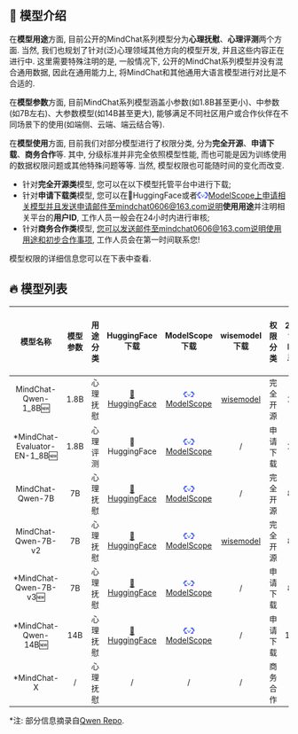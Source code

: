 ## 👏 模型介绍

在**模型用途**方面, 目前公开的MindChat系列模型分为**心理抚慰**、**心理评测**两个方面. 当然, 我们也规划了针对(泛)心理领域其他方向的模型开发, 并且这些内容正在进行中. 这里需要特殊注明的是, 一般情况下, 公开的MindChat系列模型并没有混合通用数据, 因此在通用能力上, 将MindChat和其他通用大语言模型进行对比是不合适的.

在**模型参数**方面, 目前MindChat系列模型涵盖小参数(如1.8B甚至更小)、中参数(如7B左右)、大参数模型(如14B甚至更大), 能够满足不同社区用户或合作伙伴在不同场景下的使用(如端侧、云端、端云结合等). 

在**模型使用**方面, 目前我们对部分模型进行了权限分类, 分为**完全开源**、**申请下载**、**商务合作**等. 其中, 分级标准并非完全依照模型性能, 而也可能是因为训练使用的数据权限问题或其他特殊问题等等. 当然, 模型权限也可能随时间的变化而改变. 

* 针对**完全开源类**模型, 您可以在以下模型托管平台中进行下载; 
* 针对**申请下载类**模型, 您可以在🤗HuggingFace或者<img src="../assets/image/modelscope_logo.png" width="20px" />ModelScope上申请相关模型并且发送申请邮件至mindchat0606@163.com说明**使用用途**并注明相关平台的**用户ID**, 工作人员一般会在24小时内进行审核; 
* 针对**商务合作类**模型, 您可以发送邮件至mindchat0606@163.com说明使用用途和初步合作事项, 工作人员会在第一时间联系您!  

模型权限的详细信息您可以在下表中查看.

## 🔥 模型列表

| 模型名称 | 模型参数 | 用途分类 | HuggingFace 下载 | ModelScope 下载 | wisemodel 下载 | 权限分类 | 生成2048个token的最小显存占用 | 公开日期 |
| :----: | :----: | :----: | :----: | :----: | :----: | :----: | :----: | :----: |
| MindChat-Qwen-1_8B🆕 | 1.8B | 心理抚慰 | [🤗HuggingFace](https://huggingface.co/X-D-Lab/MindChat-Qwen-1_8B) | [<img src="../assets/image/modelscope_logo.png" width="20px" />ModelScope](https://modelscope.cn/models/X-D-Lab/MindChat-Qwen-1_8B/summary) | [wisemodel](https://wisemodel.cn/models/X-D-Lab/MindChat-Qwen-1_8B) | 完全开源 | 2.9GB | 2024.01.01 |
| *MindChat-Evaluator-EN-1_8B🆕 | 1.8B | 心理评测 | 🤗HuggingFace | [<img src="../assets/image/modelscope_logo.png" width="20px" />ModelScope](https://modelscope.cn/models/X-D-Lab/MindChat-Qwen-1_8B/summary) | / | 申请下载 | 2.9GB | 2024.01.08 |
| MindChat-Qwen-7B | 7B | 心理抚慰 | [🤗HuggingFace](https://huggingface.co/X-D-Lab/MindChat-Qwen-7B) | [<img src="../assets/image/modelscope_logo.png" width="20px" />ModelScope](https://modelscope.cn/models/X-D-Lab/MindChat-Qwen-7B/summary) | / | 完全开源 | 8.2GB | 2023.08.05 |
| MindChat-Qwen-7B-v2 | 7B | 心理抚慰 | [🤗HuggingFace](https://huggingface.co/X-D-Lab/MindChat-Qwen-7B-v2) | [<img src="../assets/image/modelscope_logo.png" width="20px" />ModelScope](https://modelscope.cn/models/X-D-Lab/MindChat-Qwen-7B-v2/summary) | [wisemodel](https://wisemodel.cn/models/X-D-Lab/MindChat) | 完全开源 | 8.2GB | 2023.09.04 |
| *MindChat-Qwen-7B-v3🆕 | 7B | 心理抚慰 | [🤗HuggingFace](https://huggingface.co/X-D-Lab/MindChat-Qwen-7B-v3) | [<img src="../assets/image/modelscope_logo.png" width="20px" />ModelScope](https://modelscope.cn/models/X-D-Lab/MindChat-Qwen-7B-v3/summary) | / | 申请下载 | 8.2GB | 2024.01.05 |
| *MindChat-Qwen-14B🆕 | 14B | 心理抚慰 | [🤗HuggingFace](https://huggingface.co/X-D-Lab/MindChat-Qwen-14B) | [<img src="../assets/image/modelscope_logo.png" width="20px" />ModelScope](https://modelscope.cn/models/X-D-Lab/MindChat-Qwen-14B/summary) | / | 申请下载 | 13.0GB | 2024.01.13 |
| *MindChat-X | / | 心理抚慰 | / | / | / | 商务合作 | / | 2024.01.20 |  

*注: 部分信息摘录自[Qwen Repo](https://github.com/QwenLM/Qwen).
